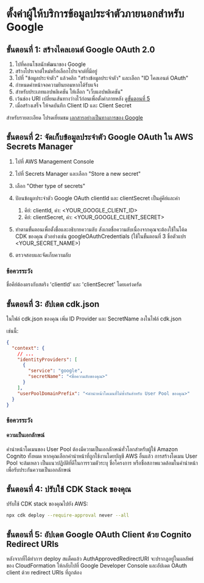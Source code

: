 # ตั้งค่าผู้ให้บริการข้อมูลประจำตัวภายนอกสำหรับ Google

## ขั้นตอนที่ 1: สร้างไคลเอนต์ Google OAuth 2.0

1. ไปที่คอนโซลนักพัฒนาของ Google
2. สร้างโปรเจกต์ใหม่หรือเลือกโปรเจกต์ที่มีอยู่
3. ไปที่ "ข้อมูลประจำตัว" แล้วคลิก "สร้างข้อมูลประจำตัว" และเลือก "ID ไคลเอนต์ OAuth"
4. กำหนดค่าหน้าจอความยินยอมหากได้รับแจ้ง
5. สำหรับประเภทแอปพลิเคชัน ให้เลือก "เว็บแอปพลิเคชัน"
6. เว้นช่อง URI เปลี่ยนเส้นทางว่างไว้ก่อนเพื่อตั้งค่าภายหลัง [ดูขั้นตอนที่ 5](#step-5-update-google-oauth-client-with-cognito-redirect-uris)
7. เมื่อสร้างเสร็จ ให้จดบันทึก Client ID และ Client Secret

สำหรับรายละเอียด โปรดเยี่ยมชม [เอกสารอย่างเป็นทางการของ Google](https://support.google.com/cloud/answer/6158849?hl=en)

## ขั้นตอนที่ 2: จัดเก็บข้อมูลประจำตัว Google OAuth ใน AWS Secrets Manager

1. ไปที่ AWS Management Console
2. ไปที่ Secrets Manager และเลือก "Store a new secret"
3. เลือก "Other type of secrets"
4. ป้อนข้อมูลประจำตัว Google OAuth clientId และ clientSecret เป็นคู่คีย์และค่า

   1. คีย์: clientId, ค่า: <YOUR_GOOGLE_CLIENT_ID>
   2. คีย์: clientSecret, ค่า: <YOUR_GOOGLE_CLIENT_SECRET>

5. ทำตามขั้นตอนเพื่อตั้งชื่อและอธิบายความลับ สังเกตชื่อความลับเนื่องจากคุณจะต้องใช้ในโค้ด CDK ของคุณ ตัวอย่างเช่น googleOAuthCredentials (ใช้ในขั้นตอนที่ 3 ชื่อตัวแปร <YOUR_SECRET_NAME>)
6. ตรวจสอบและจัดเก็บความลับ

### ข้อควรระวัง

ชื่อคีย์ต้องตรงกับสตริง 'clientId' และ 'clientSecret' โดยเคร่งครัด

## ขั้นตอนที่ 3: อัปเดต cdk.json

ในไฟล์ cdk.json ของคุณ เพิ่ม ID Provider และ SecretName ลงในไฟล์ cdk.json

เช่นนี้:

```json
{
  "context": {
    // ...
    "identityProviders": [
      {
        "service": "google",
        "secretName": "<ชื่อความลับของคุณ>"
      }
    ],
    "userPoolDomainPrefix": "<คำนำหน้าโดเมนที่ไม่ซ้ำกันสำหรับ User Pool ของคุณ>"
  }
}
```

### ข้อควรระวัง

#### ความเป็นเอกลักษณ์

คำนำหน้าโดเมนของ User Pool ต้องมีความเป็นเอกลักษณ์ทั่วโลกสำหรับผู้ใช้ Amazon Cognito ทั้งหมด หากคุณเลือกคำนำหน้าที่ถูกใช้งานโดยบัญชี AWS อื่นแล้ว การสร้างโดเมน User Pool จะล้มเหลว เป็นแนวปฏิบัติที่ดีในการรวมตัวระบุ ชื่อโครงการ หรือชื่อสภาพแวดล้อมในคำนำหน้าเพื่อรับประกันความเป็นเอกลักษณ์

## ขั้นตอนที่ 4: ปรับใช้ CDK Stack ของคุณ

ปรับใช้ CDK stack ของคุณไปยัง AWS:

```sh
npx cdk deploy --require-approval never --all
```

## ขั้นตอนที่ 5: อัปเดต Google OAuth Client ด้วย Cognito Redirect URIs

หลังจากที่ได้ทำการ deploy สแต็คแล้ว AuthApprovedRedirectURI จะปรากฏอยู่ในผลลัพธ์ของ CloudFormation ให้กลับไปที่ Google Developer Console และอัปเดต OAuth client ด้วย redirect URIs ที่ถูกต้อง